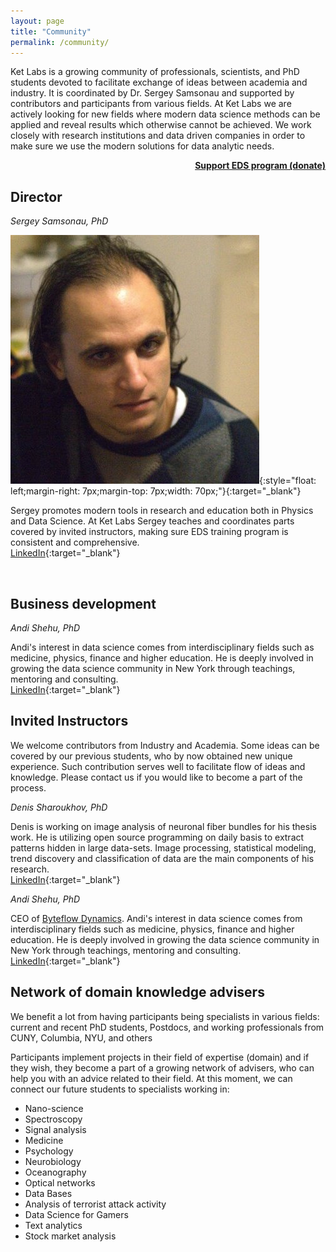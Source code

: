 ```yaml
---
layout: page
title: "Community"
permalink: /community/
---
```


Ket Labs is a growing community of professionals, scientists, and PhD students devoted to facilitate exchange of ideas between academia and industry. It is coordinated by Dr. Sergey Samsonau and supported by contributors and participants from various fields. At Ket Labs we are actively looking for new fields where modern data science methods can be applied and reveal results which otherwise cannot be achieved. We work closely with research institutions and data driven companies in order to make sure we use the modern solutions for data analytic needs.        

<p style="text-align: right;  font-weight: bold;">
<a href="javascript:void( window.open('https://form.jotform.us/70707499673167', 'blank','scrollbars=yes,toolbar=no,width=700,height=500'))">Support EDS program (donate)</a>
</p>

## Director

_Sergey Samsonau, PhD_

![](/images/Sergey.jpg){:style="float: left;margin-right: 7px;margin-top: 7px;width: 70px;"}{:target="_blank"}

Sergey promotes modern tools in research and education both in Physics and Data Science. At Ket Labs Sergey teaches and coordinates parts covered by invited instructors, making sure EDS training program is consistent and comprehensive.         
[LinkedIn](https://www.linkedin.com/in/ssamsonau){:target="_blank"}

<br/>

## Business development 

_Andi Shehu, PhD_    

Andi's interest in data science comes from interdisciplinary fields such as medicine, physics, finance and higher education. He is deeply involved in growing the data science community in New York through teachings, mentoring and consulting.     
[LinkedIn](https://www.linkedin.com/in/andi-shehu-phd-63304466){:target="_blank"}

## Invited Instructors

We welcome contributors from Industry and Academia. Some ideas can be covered by our previous students, who by now obtained new unique experience. Such contribution serves well to facilitate flow of ideas and knowledge. Please contact us if you would like to become a part of the process.

_Denis Sharoukhov, PhD_       

Denis is working on image analysis of neuronal fiber bundles for his thesis work. He is utilizing open source programming on daily basis to extract patterns hidden in large data-sets. Image processing, statistical modeling, trend discovery and classification of data are the main components of his research.     
[LinkedIn](https://www.linkedin.com/in/denis-sharoukhov/){:target="_blank"}

_Andi Shehu, PhD_    

CEO of [Byteflow Dynamics](http://www.byteflows.com/). Andi's interest in data science comes from interdisciplinary fields such as medicine, physics, finance and higher education. He is deeply involved in growing the data science community in New York through teachings, mentoring and consulting.     
[LinkedIn](https://www.linkedin.com/in/andi-shehu-phd-63304466){:target="_blank"}


## Network of domain knowledge advisers
We benefit a lot from having participants being specialists in various fields: current and recent PhD students, Postdocs, and working professionals from CUNY, Columbia, NYU, and others

Participants implement projects in their field of expertise (domain) and if they wish, they become a part of a growing network of advisers, who can help you with an advice related to their field. At this moment, we can connect our future students to specialists working in:

+ Nano-science
+ Spectroscopy
+ Signal analysis
+ Medicine
+ Psychology
+ Neurobiology
+ Oceanography
+ Optical networks
+ Data Bases
+ Analysis of terrorist attack activity
+ Data Science for Gamers
+ Text analytics
+ Stock market analysis
